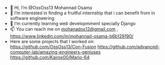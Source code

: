 - 👋 Hi, I’m @OssOss13 Mohannad Osama 
- 👀 I’m interested in finding a fruitful internship that i can benefit from in software engineering
- 🌱 I’m currently learning web developmment specially Django 
- 📫 You can reach me on mohanados12@gmail.com , https://www.linkedin.com/in/mohannad-osama-b6b129190/
- Here are some projects that I worked on:
https://github.com/OssOss13/Con-Fusion
https://github.com/advanced-computer-lab/amazing-engineers-geniuses
https://github.com/Kairox00/Mario-64


<!---
OssOss13/OssOss13 is a ✨ special ✨ repository because its `README.md` (this file) appears on your GitHub profile.
You can click the Preview link to take a look at your changes.
--->
